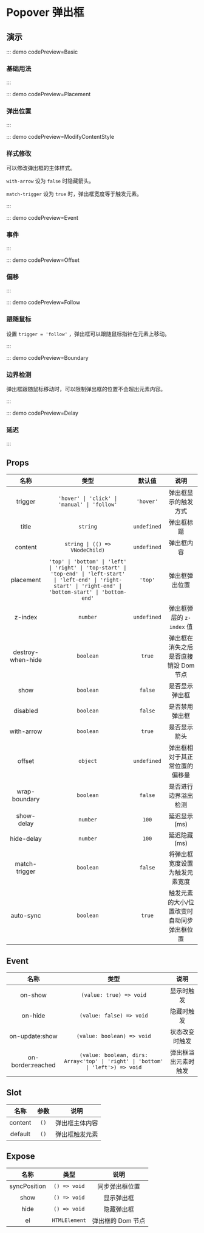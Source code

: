 <script setup>
import Basic from '@/popover/demos/DemoBasic.vue'
import Placement from '@/popover/demos/DemoPlacement.vue'
import ModifyContentStyle from '@/popover/demos/DemoModifyContentStyle.vue'
import Event from '@/popover/demos/DemoEvent.vue'
import Offset from '@/popover/demos/DemoOffset.vue'
import Follow from '@/popover/demos/DemoFollow.vue'
import Boundary from '@/popover/demos/DemoBoundary.vue'
import Delay from '@/popover/demos/DemoDelay.vue'
</script>

# Popover 弹出框

## 演示

::: demo codePreview=Basic

### 基础用法

<Basic />
:::

::: demo codePreview=Placement

### 弹出位置

<Placement />
:::

::: demo codePreview=ModifyContentStyle

### 样式修改

可以修改弹出框的主体样式。

`with-arrow` 设为 `false` 时隐藏箭头。

`match-trigger` 设为 `true` 时，弹出框宽度等于触发元素。

<ModifyContentStyle />
:::

::: demo codePreview=Event

### 事件

<Event />
:::

::: demo codePreview=Offset

### 偏移

<Offset />
:::

::: demo codePreview=Follow

### 跟随鼠标

设置 `trigger = 'follow'` ，弹出框可以跟随鼠标指针在元素上移动。

<Follow />
:::

::: demo codePreview=Boundary

### 边界检测

弹出框跟随鼠标移动时，可以限制弹出框的位置不会超出元素内容。

<Boundary />
:::

::: demo codePreview=Delay

### 延迟

<Delay />
:::

## Props

|       名称        |                                                                                 类型                                                                                 |   默认值    |                    说明                     |
| :---------------: | :------------------------------------------------------------------------------------------------------------------------------------------------------------------: | :---------: | :-----------------------------------------: |
|      trigger      |                                                             `'hover' \| 'click' \| 'manual' \| 'follow'`                                                             |  `'hover'`  |            弹出框显示的触发方式             |
|       title       |                                                                               `string`                                                                               | `undefined` |                 弹出框标题                  |
|      content      |                                                                    `string \| (() => VNodeChild)`                                                                    | `undefined` |                 弹出框内容                  |
|     placement     | `'top' \| 'bottom' \| 'left' \| 'right' \| 'top-start' \| 'top-end' \| 'left-start' \| 'left-end' \| 'right-start' \| 'right-end' \| 'bottom-start' \| 'bottom-end'` |   `'top'`   |               弹出框弹出位置                |
|      z-index      |                                                                               `number`                                                                               | `undefined` |          弹出框弹层的 `z-index` 值          |
| destroy-when-hide |                                                                              `boolean`                                                                               |   `true`    |    弹出框在消失之后是否直接销毁 Dom 节点    |
|       show        |                                                                              `boolean`                                                                               |   `false`   |               是否显示弹出框                |
|     disabled      |                                                                              `boolean`                                                                               |   `false`   |               是否禁用弹出框                |
|    with-arrow     |                                                                              `boolean`                                                                               |   `true`    |                是否显示箭头                 |
|      offset       |                                                                               `object`                                                                               | `undefined` |       弹出框相对于其正常位置的偏移量        |
|   wrap-boundary   |                                                                              `boolean`                                                                               |   `false`   |            是否进行边界溢出检测             |
|    show-delay     |                                                                               `number`                                                                               |    `100`    |                延迟显示(ms)                 |
|    hide-delay     |                                                                               `number`                                                                               |    `100`    |                延迟隐藏(ms)                 |
|   match-trigger   |                                                                              `boolean`                                                                               |   `false`   |       将弹出框宽度设置为触发元素宽度        |
|     auto-sync     |                                                                              `boolean`                                                                               |   `true`    | 触发元素的大小/位置改变时自动同步弹出框位置 |

## Event

|       名称        |                                      类型                                       |         说明         |
| :---------------: | :-----------------------------------------------------------------------------: | :------------------: |
|      on-show      |                             `(value: true) => void`                             |      显示时触发      |
|      on-hide      |                            `(value: false) => void`                             |      隐藏时触发      |
|  on-update:show   |                           `(value: boolean) => void`                            |    状态改变时触发    |
| on-border:reached | `(value: boolean, dirs: Array<'top' \| 'right' \| 'bottom' \| 'left'>) => void` | 弹出框溢出元素时触发 |

## Slot

|  名称   | 参数 |      说明      |
| :-----: | :--: | :------------: |
| content | `()` | 弹出框主体内容 |
| default | `()` | 弹出框触发元素 |

## Expose

|     名称     |     类型      |       说明        |
| :----------: | :-----------: | :---------------: |
| syncPosition | `() => void`  |  同步弹出框位置   |
|     show     | `() => void`  |    显示弹出框     |
|     hide     | `() => void`  |    隐藏弹出框     |
|      el      | `HTMLElement` | 弹出框的 Dom 节点 |
